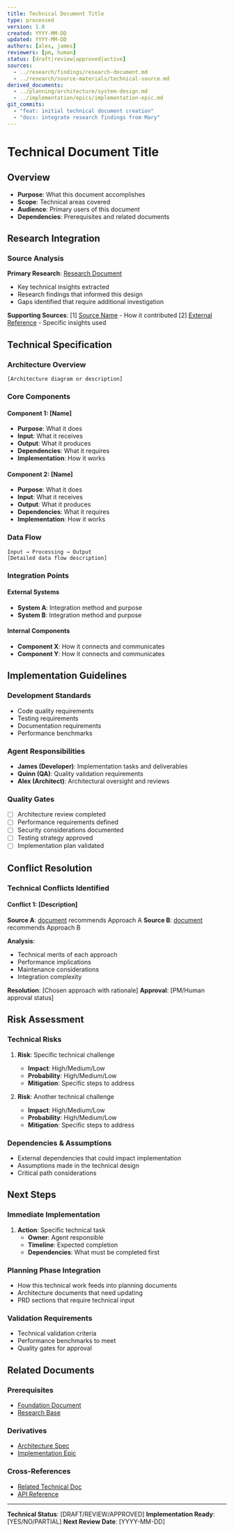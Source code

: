 ```yaml
---
title: Technical Document Title
type: processed
version: 1.0
created: YYYY-MM-DD
updated: YYYY-MM-DD
authors: [alex, james]
reviewers: [pm, human]
status: [draft|review|approved|active]
sources:
  - ../research/findings/research-document.md
  - ../research/source-materials/technical-source.md
derived_documents:
  - ../planning/architecture/system-design.md
  - ../implementation/epics/implementation-epic.md
git_commits:
  - "feat: initial technical document creation"
  - "docs: integrate research findings from Mary"
---
```


# Technical Document Title

## Overview
- **Purpose**: What this document accomplishes
- **Scope**: Technical areas covered
- **Audience**: Primary users of this document
- **Dependencies**: Prerequisites and related documents

## Research Integration
### Source Analysis
**Primary Research**: [Research Document](../research/findings/source-research.md)
- Key technical insights extracted
- Research findings that informed this design
- Gaps identified that require additional investigation

**Supporting Sources**:
[1] [Source Name](../research/source-materials/tech-source.md) - How it contributed
[2] [External Reference](URL) - Specific insights used

## Technical Specification
### Architecture Overview
```
[Architecture diagram or description]
```

### Core Components
#### Component 1: [Name]
- **Purpose**: What it does
- **Input**: What it receives
- **Output**: What it produces
- **Dependencies**: What it requires
- **Implementation**: How it works

#### Component 2: [Name]
- **Purpose**: What it does
- **Input**: What it receives
- **Output**: What it produces
- **Dependencies**: What it requires
- **Implementation**: How it works

### Data Flow
```
Input → Processing → Output
[Detailed data flow description]
```

### Integration Points
#### External Systems
- **System A**: Integration method and purpose
- **System B**: Integration method and purpose

#### Internal Components
- **Component X**: How it connects and communicates
- **Component Y**: How it connects and communicates

## Implementation Guidelines
### Development Standards
- Code quality requirements
- Testing requirements
- Documentation requirements
- Performance benchmarks

### Agent Responsibilities
- **James (Developer)**: Implementation tasks and deliverables
- **Quinn (QA)**: Quality validation requirements
- **Alex (Architect)**: Architectural oversight and reviews

### Quality Gates
- [ ] Architecture review completed
- [ ] Performance requirements defined
- [ ] Security considerations documented
- [ ] Testing strategy approved
- [ ] Implementation plan validated

## Conflict Resolution
### Technical Conflicts Identified
#### Conflict 1: [Description]
**Source A**: [document](link) recommends Approach A
**Source B**: [document](link) recommends Approach B

**Analysis**:
- Technical merits of each approach
- Performance implications
- Maintenance considerations
- Integration complexity

**Resolution**: [Chosen approach with rationale]
**Approval**: [PM/Human approval status]

## Risk Assessment
### Technical Risks
1. **Risk**: Specific technical challenge
   - **Impact**: High/Medium/Low
   - **Probability**: High/Medium/Low
   - **Mitigation**: Specific steps to address

2. **Risk**: Another technical challenge
   - **Impact**: High/Medium/Low
   - **Probability**: High/Medium/Low
   - **Mitigation**: Specific steps to address

### Dependencies & Assumptions
- External dependencies that could impact implementation
- Assumptions made in the technical design
- Critical path considerations

## Next Steps
### Immediate Implementation
1. **Action**: Specific technical task
   - **Owner**: Agent responsible
   - **Timeline**: Expected completion
   - **Dependencies**: What must be completed first

### Planning Phase Integration
- How this technical work feeds into planning documents
- Architecture documents that need updating
- PRD sections that require technical input

### Validation Requirements
- Technical validation criteria
- Performance benchmarks to meet
- Quality gates for approval

## Related Documents
### Prerequisites
- [Foundation Document](../docs/foundation/prerequisite.md)
- [Research Base](../research/findings/base-research.md)

### Derivatives
- [Architecture Spec](../planning/architecture/derived-arch.md)
- [Implementation Epic](../implementation/epics/implementation.md)

### Cross-References
- [Related Technical Doc](../docs/implementation/related-doc.md)
- [API Reference](../docs/api-reference/api-spec.md)

---

**Technical Status**: [DRAFT/REVIEW/APPROVED]
**Implementation Ready**: [YES/NO/PARTIAL]
**Next Review Date**: [YYYY-MM-DD]
